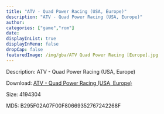 ```yaml
---
title: "ATV - Quad Power Racing (USA, Europe)"
description: "ATV - Quad Power Racing (USA, Europe)"
author: 
categories: ["game","rom"]
date: 
displayInList: true
displayInMenu: false
dropCap: false
featuredImage: /img/gba/ATV Quad Power Racing [Europe].jpg
---
```


Description: ATV - Quad Power Racing (USA, Europe)

Download: <a style="text-decoration:underline;" href="https://mega.nz/#!qPJWWISb!GZWdEvgjXgfEdTQPN5xJofxhVaB4i3OrdJKcGUUoOMc" target = "_blank" rel = "nofollow" > ATV - Quad Power Racing (USA, Europe)</a>

Size: 4194304

MD5: B295F02A07F00F80669352767242268F

